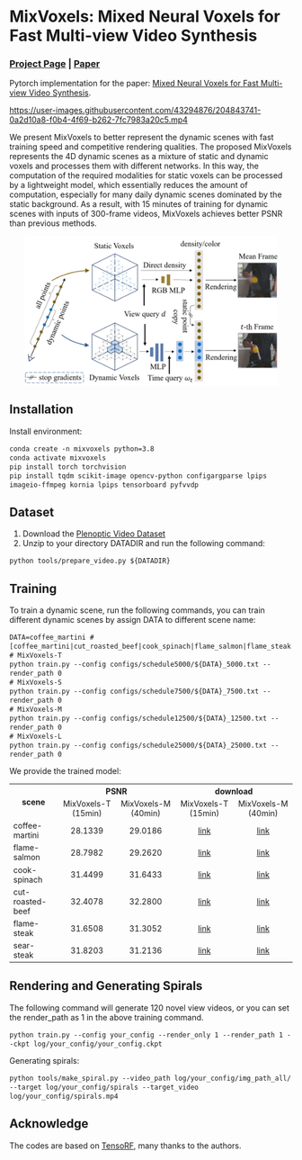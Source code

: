 # MixVoxels: Mixed Neural Voxels for Fast Multi-view Video Synthesis
### [Project Page](https://fengres.github.io/mixvoxels/)  |  [Paper](https://arxiv.org/pdf/2212.00190.pdf)

Pytorch implementation for the paper: [Mixed Neural Voxels for Fast Multi-view Video Synthesis](https://arxiv.org/pdf/2212.00190.pdf). 

https://user-images.githubusercontent.com/43294876/204843741-0a2d10a8-f0b4-4f69-b262-7fc7983a20c5.mp4

We present MixVoxels to better represent the dynamic scenes with fast training speed and competitive rendering qualities. 
The proposed MixVoxels represents the 4D dynamic scenes as a mixture of static and dynamic voxels and processes them with different networks. 
In this way, the computation of the required modalities for static voxels can be processed by a lightweight model, 
which essentially reduces the amount of computation, 
especially for many daily dynamic scenes dominated by the static background. 
As a result, with 15 minutes of training for dynamic scenes with inputs of 300-frame videos, MixVoxels achieves better PSNR than previous methods.

<div align="center">
<img src="tools/mixvoxels.png" width="450" align="center"/>
</div>

## Installation

Install environment:
```
conda create -n mixvoxels python=3.8
conda activate mixvoxels
pip install torch torchvision
pip install tqdm scikit-image opencv-python configargparse lpips imageio-ffmpeg kornia lpips tensorboard pyfvvdp
```

## Dataset
1. Download the [Plenoptic Video Dataset](https://github.com/facebookresearch/Neural_3D_Video)
2. Unzip to your directory DATADIR and run the following command:
  ```
  python tools/prepare_video.py ${DATADIR}
  ```

## Training

To train a dynamic scene, run the following commands, you can train different dynamic scenes by assign DATA to different scene name:
```
DATA=coffee_martini # [coffee_martini|cut_roasted_beef|cook_spinach|flame_salmon|flame_steak|sear_steak]
# MixVoxels-T
python train.py --config configs/schedule5000/${DATA}_5000.txt --render_path 0
# MixVoxels-S
python train.py --config configs/schedule7500/${DATA}_7500.txt --render_path 0
# MixVoxels-M
python train.py --config configs/schedule12500/${DATA}_12500.txt --render_path 0
# MixVoxels-L
python train.py --config configs/schedule25000/${DATA}_25000.txt --render_path 0
```

We provide the trained model:

<table>
<tr>
    <th rowspan="2">scene</th>
    <th colspan="2">PSNR</th>
    <th colspan="2">download</th>
</tr>
<tr>
<td style="text-align: center">MixVoxels-T (15min)</td>
<td style="text-align: center">MixVoxels-M (40min)</td>
<td style="text-align: center">MixVoxels-T (15min)</td>
<td style="text-align: center">MixVoxels-M (40min)</td>
</tr>
<tr>
<td>coffee-martini</td>
<td style="text-align: center">28.1339</td>
<td style="text-align: center">29.0186</td>
<td style="text-align: center"><a href="https://drive.google.com/file/d/1rB2Qfcp3GUQg2KiygZZ8lE-hEIOmGvm3/view?usp=share_link">link</a></td>
<td style="text-align: center"><a href="https://drive.google.com/file/d/1REt2A9yFk_4QJvxNqqcxYkMlka2IeVN0/view?usp=sharing">link</a></td>
</tr>
<tr>
<td>flame-salmon</td>
<td style="text-align: center">28.7982</td>
<td style="text-align: center">29.2620</td>
<td style="text-align: center"><a href="https://drive.google.com/file/d/1SxeyqYS9mN7ySxL5vdSXKLvfbdAPzrz5/view?usp=share_link">link</a></td>
<td style="text-align: center"><a href="https://drive.google.com/file/d/1VsCJvHMrDqWiN2nVDGb6NldINF3111G2/view?usp=sharing">link</a></td>
</tr>
<tr>
<td>cook-spinach</td>
<td style="text-align: center">31.4499</td>
<td style="text-align: center">31.6433</td>
<td style="text-align: center"><a href="https://drive.google.com/file/d/1hyZeD8UZDe1XLfz4GTXC_LHKOnPqw86W/view?usp=sharing">link</a></td>
<td style="text-align: center"><a href="https://drive.google.com/file/d/11pwDxlqoKTEl1Qb2Lz8WTFH5ISB1z6Mb/view?usp=sharing">link</a></td>
</tr>
<tr>
<td>cut-roasted-beef</td>
<td style="text-align: center">32.4078</td>
<td style="text-align: center">32.2800</td>
<td style="text-align: center"><a href="https://drive.google.com/file/d/1dWA4OYDbwL0OFJ8WJ0rn1VuseP2yMjk7/view?usp=share_link">link</a></td>
<td style="text-align: center"><a href="https://drive.google.com/file/d/1hgVgJhkWqusqoLXYovr4CF35tKyd8y7N/view?usp=share_link">link</a></td>
</tr>
<tr>
<td>flame-steak</td>
<td style="text-align: center">31.6508</td>
<td style="text-align: center">31.3052</td>
<td style="text-align: center"><a href="https://drive.google.com/file/d/1k4x3Q0BYDFc-r6tWqKgNeXR9A-idZjyZ/view?usp=share_link">link</a></td>
<td style="text-align: center"><a href="https://drive.google.com/file/d/1oDAF1hObpB_8FwSn4TZhGsN2f_UG-bmu/view?usp=share_link">link</a></td>
</tr>
<tr>
<td>sear-steak</td>
<td style="text-align: center">31.8203</td>
<td style="text-align: center">31.2136</td>
<td style="text-align: center"><a href="https://drive.google.com/file/d/1qXTbOTd91-ZFKJXxUUa7N_T2VsaToz3j/view?usp=share_link">link</a></td>
<td style="text-align: center"><a href="https://drive.google.com/file/d/1noVyfJ00G8yIAGLRLBjWt1beTs8L6baE/view?usp=share_link">link</a></td>
</tr>

</table>

## Rendering and Generating Spirals
The following command will generate 120 novel view videos, or you can set the render_path as 1 in the above training command.
```
python train.py --config your_config --render_only 1 --render_path 1 --ckpt log/your_config/your_config.ckpt
```
Generating spirals:
```
python tools/make_spiral.py --video_path log/your_config/img_path_all/ --target log/your_config/spirals --target_video log/your_config/spirals.mp4
```


[//]: # (## Citation)
[//]: # (If you find our code or paper helps, please consider citing:)
[//]: # (```)
[//]: #
[//]: # (```)

## Acknowledge
The codes are based on [TensoRF](https://github.com/apchenstu/TensoRF), many thanks to the authors. 
